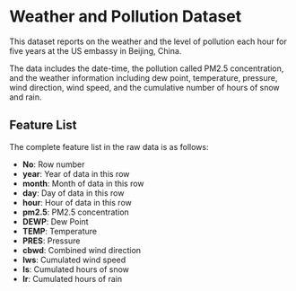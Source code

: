 # Weather and Pollution Dataset

This dataset reports on the weather and the level of pollution each hour for five years at the US embassy in Beijing, China.

The data includes the date-time, the pollution called PM2.5 concentration, and the weather information including dew point, temperature, pressure, wind direction, wind speed, and the cumulative number of hours of snow and rain.

## Feature List

The complete feature list in the raw data is as follows:

- **No**: Row number
- **year**: Year of data in this row
- **month**: Month of data in this row
- **day**: Day of data in this row
- **hour**: Hour of data in this row
- **pm2.5**: PM2.5 concentration
- **DEWP**: Dew Point
- **TEMP**: Temperature
- **PRES**: Pressure
- **cbwd**: Combined wind direction
- **Iws**: Cumulated wind speed
- **Is**: Cumulated hours of snow
- **Ir**: Cumulated hours of rain
